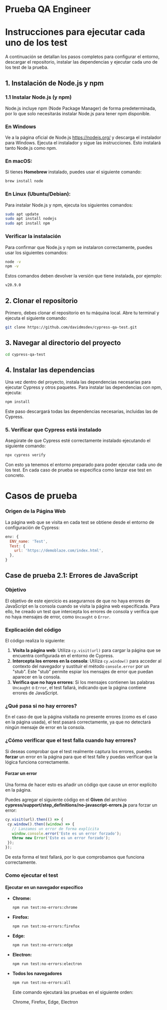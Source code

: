 # Prueba QA Engineer

# Instrucciones para ejecutar cada uno de los test
A continuación se detallan los pasos completos para configurar el entorno, descargar el repositorio, instalar las dependencias y ejecutar cada uno de los test de la prueba.

## 1. Instalación de Node.js y npm
### 1.1 Instalar Node.js (y npm)
Node.js incluye npm (Node Package Manager) de forma predeterminada, por lo que solo necesitarás instalar Node.js para tener npm disponible.
### En Windows
Ve a la página oficial de Node.js https://nodejs.org/ y descarga el instalador para Windows.
Ejecuta el instalador y sigue las instrucciones. Esto instalará tanto Node.js como npm.
### En macOS:
Si tienes **Homebrew** instalado, puedes usar el siguiente comando:
```bash
brew install node
```
### En Linux (Ubuntu/Debian):
Para instalar Node.js y npm, ejecuta los siguientes comandos:
```bash
sudo apt update
sudo apt install nodejs
sudo apt install npm
```
### Verificar la instalación
Para confirmar que Node.js y npm se instalaron correctamente, puedes usar los siguientes comandos:
```bash
node -v
npm -v
```
Estos comandos deben devolver la versión que tiene instalada, por ejemplo:
```bash
v20.9.0
```
## 2. Clonar el repositorio
Primero, debes clonar el repositorio en tu máquina local. Abre tu terminal y ejecuta el siguiente comando:

```bash
git clone https://github.com/davidmsdev/cypress-qa-test.git
```
## 3. Navegar al directorio del proyecto
```bash
cd cypress-qa-test
```
## 4. Instalar las dependencias
Una vez dentro del proyecto, instala las dependencias necesarias para ejecutar Cypress y otros paquetes.
Para instalar las dependencias con npm, ejecuta:
```bash
npm install
```
Este paso descargará todas las dependencias necesarias, incluidas las de Cypress.

### 5. Verificar que Cypress está instalado
Asegúrate de que Cypress esté correctamente instalado ejecutando el siguiente comando:
```bash
npx cypress verify
```
Con esto ya tenemos el entorno preparado para poder ejecutar cada uno de los test. En cada caso de prueba se especifica como lanzar ese test en concreto.

# Casos de prueba

### Origen de la Página Web

La página web que se visita en cada test se obtiene desde el entorno de configuración de Cypress:

```javascript
env: {
  ENV_name: 'Test', 
  Test: {
    url: 'https://demoblaze.com/index.html',
  },
}
```

## Case de prueba 2.1: Errores de JavaScript

### Objetivo

El objetivo de este ejercicio es asegurarnos de que no haya errores de JavaScript en la consola cuando se visita la página web especificada. Para ello, he creado un test que intercepta los errores de consola y verifica que no haya mensajes de error, como `Uncaught` o `Error`.



### Explicación del código

El código realiza lo siguiente:

1. **Visita la página web**: Utiliza `cy.visit(url)` para cargar la página que se encuentra configurada en el entorno de Cypress.
2. **Intercepta los errores en la consola**: Utiliza `cy.window()` para acceder al contexto del navegador y sustituir el método `console.error` por un "stub". Este "stub" permite espiar los mensajes de error que puedan aparecer en la consola.
3. **Verifica que no haya errores**: Si los mensajes contienen las palabras `Uncaught` o `Error`, el test fallará, indicando que la página contiene errores de JavaScript.

### ¿Qué pasa si no hay errores?

En el caso de que la página visitada no presente errores (como es el caso en la página usada), el test pasará correctamente, ya que no detectará ningún mensaje de error en la consola.

### ¿Cómo verificar que el test falla cuando hay errores?

Si deseas comprobar que el test realmente captura los errores, puedes **forzar** un error en la página para que el test falle y puedas verificar que la lógica funciona correctamente.

#### Forzar un error

Una forma de hacer esto es añadir un código que cause un error explícito en la página.

Puedes agregar el siguiente código en el **Given** del archivo **cypress/support/step_definitions/no-javascript-errors.js** para forzar un error:

   ```javascript
   cy.visit(url).then(() => {
    cy.window().then((window) => {
      // Lanzamos un error de forma explícita
      window.console.error('Este es un error forzado');
      throw new Error('Este es un error forzado');
    });
  });
  ```
De esta forma el test fallará, por lo que comprobamos que funciona correctamente.

### Como ejecutar el test
#### Ejecutar en un navegador específico
- **Chrome:**
  ```bash
  npm run test:no-errors:chrome
  ```
- **Firefox:**
  ```bash
  npm run test:no-errors:firefox
  ```
- **Edge:**
  ```bash
  npm run test:no-errors:edge
  ```
- **Electron:**
  ```bash
  npm run test:no-errors:electron
  ```
- **Todos los navegadores**
  ```bash
  npm run test:no-errors:all
  ```
    Este comando ejecutará las pruebas en el siguiente orden:

    Chrome,
    Firefox,
    Edge,
    Electron
